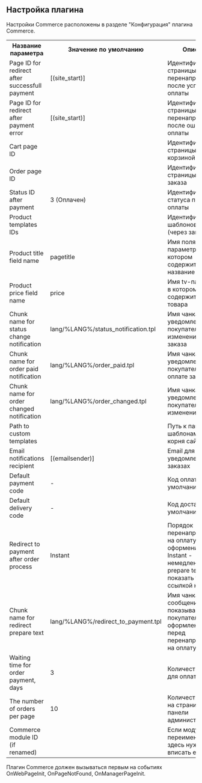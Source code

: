 ## Настройка плагина ##

Настройки Commerce расположены в разделе "Конфигурация" плагина Commerce.

<table>
  <tr>
    <th>Название параметра</th>
    <th>Значение по умолчанию</th>
    <th>Описание</th>
  </tr>
  
  <tr>
    <td>Page ID for redirect after successfull payment</td>
    <td>[(site_start)]</td>
    <td>Идентификатор страницы для перенаправления после успешной оплаты</td>
  </tr>
  
  <tr>
    <td>Page ID for redirect after payment error</td>
    <td>[(site_start)]</td>
    <td>Идентификатор страницы для перенаправления после ошибки оплаты</td>
  </tr>
  
  <tr>
    <td>Cart page ID</td>
    <td></td>
    <td>Идентификатор страницы с корзиной</td>
  </tr>
  
  <tr>
    <td>Order page ID	</td>
    <td></td>
    <td>Идентификатор страницы с формой заказа</td>
  </tr>
  
  <tr>
    <td>Status ID after payment</td>
    <td>3 (Оплачен)</td>
    <td>Идентификатор статуса после оплаты</td>
  </tr>
  
  <tr>
    <td>Product templates IDs</td>
    <td></td>
    <td>Идентификаторы шаблонов товаров (через запятую)</td>
  </tr>
  
  <tr>
    <td>Product title field name</td>
    <td>pagetitle</td>
    <td>Имя поля или tv-параметра, в котором содержится название товара</td>
  </tr>
  
  <tr>
    <td>Product price field name</td>
    <td>price</td>
    <td>Имя tv-параметра, в котором содержится цена товара</td>
  </tr>
  
  <tr>
    <td>Chunk name for status change notification</td>
    <td>lang/%LANG%/status_notification.tpl</td>
    <td>Имя чанка для уведомления покупателя об изменении статуса заказа</td>
  </tr>
  
  <tr>
    <td>Chunk name for order paid notification</td>
    <td>lang/%LANG%/order_paid.tpl</td>
    <td>Имя чанка для уведомления покупателя об оплате заказа</td>
  </tr>
  
  <tr>
    <td>Chunk name for order changed notification</td>
    <td>lang/%LANG%/order_changed.tpl</td>
    <td>Имя чанка для уведомления покупателя об изменении заказа</td>
  </tr>
  
  <tr>
    <td>Path to custom templates</td>
    <td></td>
    <td>Путь к папке с шаблонами, от корня сайта</td>
  </tr>
  
  <tr>
    <td>Email notifications recipient</td>
    <td>[(emailsender)]</td>
    <td>Email для отправки уведомлений о заказах</td>
  </tr>
  
  <tr>
    <td>Default payment code</td>
    <td>-</td>
    <td>Код оплаты по умолчанию</td>
  </tr>
  
  <tr>
    <td>Default delivery code</td>
    <td>-</td>
    <td>Код доставки по умолчанию</td>
  </tr>
  
  <tr>
    <td>Redirect to payment after order process</td>
    <td>Instant</td>
    <td>Порядок перенаправления на оплату после оформения заказа. Instant - немедленно, Show prepare text - показать текст со ссылкой на оплату</td>
  </tr>
  
  <tr>
    <td>Chunk name for redirect prepare text</td>
    <td>lang/%LANG%/redirect_to_payment.tpl</td>
    <td>Имя чанка, шаблон сообщения, которое показывается покупателю после оформления заказа перед перенаправлением на оплату</td>
  </tr>
  
  <tr>
    <td>Waiting time for order payment, days</td>
    <td>3</td>
    <td>Количество дней для оплаты заказа</td>
  </tr>
  
  <tr>
    <td>The number of orders per page</td>
    <td>10</td>
    <td>Количество заказов на странице в панели администрирования</td>
  </tr>
  
   <tr>
    <td>Commerce module ID (if renamed)</td>
    <td></td>
    <td>Если модуль был переименован, то здесь нужно вписать его id.</td>
  </tr>
</table>

Плагин Commerce должен вызываться первым на событиях OnWebPageInit, OnPageNotFound, OnManagerPageInit.

